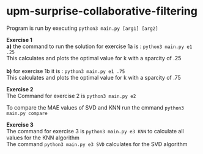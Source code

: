 # upm-surprise-collaborative-filtering

Program is run by executing ```python3 main.py [arg1] [arg2]```

**Exercise 1**<br>
**a)** the command to run the solution for exercise 1a is : ```python3 main.py e1 .25``` <br>
This calculates and plots the optimal value for k with a sparcity of .25<br><br>
**b)** for exercise 1b it is : ```python3 main.py e1 .75``` <br>
This calculates and plots the optimal value for k with a sparcity of .75<br>

**Exercise 2**<br>
The Command for exercise 2 is ```python3 main.py e2```

To compare the MAE values of SVD and KNN run the cmmand ```python3 main.py compare```

**Exercise 3**<br>
The command for exercise 3 is ```python3 main.py e3 KNN``` to calculate all values for the KNN algorithm<br>
The command ```python3 main.py e3 SVD``` calculates for the SVD algorithm